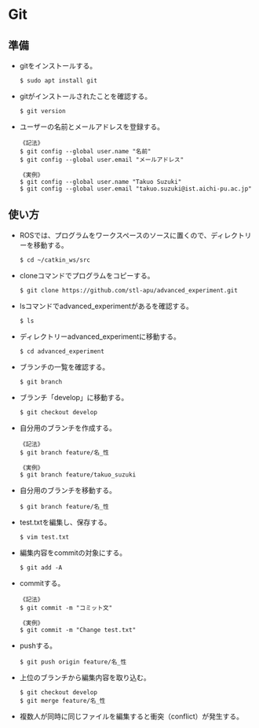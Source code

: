 # Git
## 準備
- gitをインストールする。
  ```
  $ sudo apt install git
  ```
- gitがインストールされたことを確認する。
  ```
  $ git version
  ```
- ユーザーの名前とメールアドレスを登録する。
  ```
  《記法》
  $ git config --global user.name "名前"
  $ git config --global user.email "メールアドレス"
  ```
  ```
  《実例》
  $ git config --global user.name "Takuo Suzuki"
  $ git config --global user.email "takuo.suzuki@ist.aichi-pu.ac.jp"
  ```

## 使い方
- ROSでは、プログラムをワークスペースのソースに置くので、ディレクトリーを移動する。
  ```
  $ cd ~/catkin_ws/src
  ```
- cloneコマンドでプログラムをコピーする。
  ```
  $ git clone https://github.com/stl-apu/advanced_experiment.git
  ```
- lsコマンドでadvanced_experimentがあるを確認する。
  ```
  $ ls
  ```
- ディレクトリーadvanced_experimentに移動する。
  ```
  $ cd advanced_experiment
  ```
- ブランチの一覧を確認する。
  ```
  $ git branch
  ```
- ブランチ「develop」に移動する。
  ```
  $ git checkout develop
  ```
- 自分用のブランチを作成する。
  ```
  《記法》
  $ git branch feature/名_性
  ```
  ```
  《実例》
  $ git branch feature/takuo_suzuki
  ```
- 自分用のブランチを移動する。
  ```
  $ git branch feature/名_性
  ```
- test.txtを編集し、保存する。
  ```
  $ vim test.txt
  ```
- 編集内容をcommitの対象にする。
  ```
  $ git add -A
  ```
- commitする。
  ```
  《記法》
  $ git commit -m "コミット文"
  ```
  ```
  《実例》
  $ git commit -m "Change test.txt"
  ```
- pushする。
  ```
  $ git push origin feature/名_性
  ```
- 上位のブランチから編集内容を取り込む。
  ```
  $ git checkout develop
  $ git merge feature/名_性
  ```
- 複数人が同時に同じファイルを編集すると衝突（conflict）が発生する。
